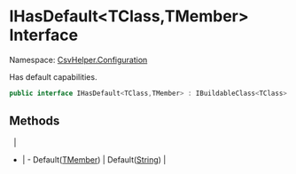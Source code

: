 # IHasDefault&lt;TClass,TMember&gt; Interface

Namespace: [CsvHelper.Configuration](/api/CsvHelper.Configuration)

Has default capabilities.

```cs
public interface IHasDefault<TClass,TMember> : IBuildableClass<TClass>
```

## Methods
&nbsp; | &nbsp;
- | -
Default([TMember](/api/CsvHelper.Configuration/TMember)) | 
Default([String](https://docs.microsoft.com/en-us/dotnet/api/system.string)) | 
